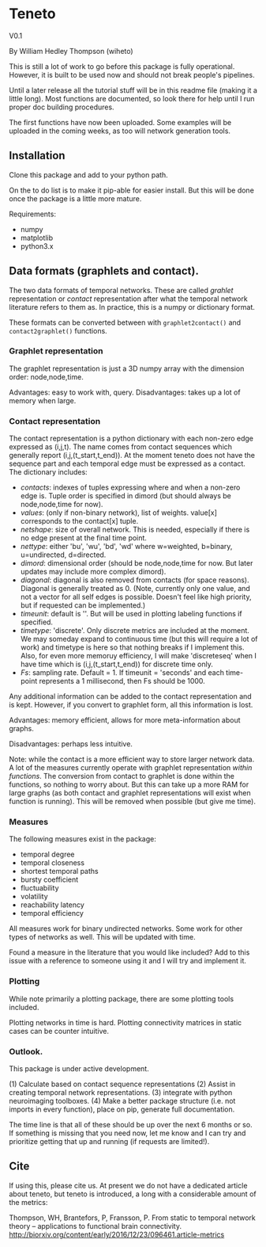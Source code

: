 # Teneto

V0.1

By William Hedley Thompson (wiheto)

This is still a lot of work to go before this package is fully operational. However, it is built to be used now and should not break people's pipelines.

Until a later release all the tutorial stuff will be in this readme file (making it a little long). Most functions are documented, so look there for help until I run proper doc building procedures.

The first functions have now been uploaded. Some examples will be uploaded in the coming weeks, as too will network generation tools. 

 
## Installation

Clone this package and add to your python path.

On the to do list is to make it pip-able for easier install. But this will be done once the package is a little more mature.  

Requirements:

- numpy
- matplotlib
- python3.x

## Data formats (graphlets and contact).

The two data formats of temporal networks. These are called *grahlet* representation or *contact* representation after what the temporal network literature refers to them as. In practice, this is a numpy or dictionary format.

These formats can be converted between with `graphlet2contact()` and `contact2graphlet()` functions.

### Graphlet representation

The graphlet representation is just a 3D numpy array with the dimension order: node,node,time.

Advantages: easy to work with, query. Disadvantages: takes up a lot of memory when large.

### Contact representation

The contact representation is a python dictionary with each non-zero edge expressed as (i,j,t). The name comes from contact sequences which generally report (i,j,(t_start,t_end)). At the moment teneto does not have the sequence part and each temporal edge must be expressed as a contact. The dictionary includes:

- *contacts*: indexes of tuples expressing where and when a non-zero edge is. Tuple order is specified in dimord (but should always be node,node,time for now).
- *values*: (only if non-binary network), list of weights. value[x] corresponds to the contact[x] tuple.
- *netshape*: size of overall network. This is needed, especially if there is no edge present at the final time point.
- *nettype*: either 'bu', 'wu', 'bd', 'wd' where w=weighted, b=binary, u=undirected, d=directed.
-  *dimord*: dimensional order (should be node,node,time for now. But later updates may include more complex dimord).  
- *diagonal*: diagonal is also removed from contacts (for space reasons). Diagonal is generally treated as 0. (Note, currently only one value, and not a vector for all self edges is possible. Doesn't feel like high priority, but if requested can be implemented.)
- *timeunit*: default is ''. But will be used in plotting labeling functions if specified.
- *timetype*: 'discrete'. Only discrete metrics are included at the moment. We may someday expand to continuous time (but this will require a lot of work) and timetype is here so that nothing breaks if I implement this. Also, for even more memoruy efficiency, I will make 'discreteseq' when I have time which is (i,j,(t_start,t_end)) for discrete time only.
- *Fs*: sampling rate. Default = 1. If timeunit = 'seconds' and each time-point represents a 1 millisecond, then Fs should be 1000.  

Any additional information can be added to the contact representation and is kept. However, if you convert to graphlet form, all this information is lost.

Advantages: memory efficient, allows for more meta-information about graphs.

Disadvantages: perhaps less intuitive.  

Note: while the contact  is a more efficient way to store larger network data. A lot of the measures currently operate with graphlet representation *within functions*. The conversion from contact to graphlet is done within the functions, so nothing to worry about. But this can take up a more RAM for large graphs (as both contact and graphlet representations will exist when function is running). This will be removed when possible (but give me time).

### Measures

The following measures exist in the package:

- temporal degree
- temporal closeness
- shortest temporal paths
- bursty coefficient
- fluctuability  
- volatility
- reachability latency
- temporal efficiency

All measures work for binary undirected networks. Some work for other types of networks as well. This will be updated with time.

Found a measure in the literature that you would like included? Add to this issue with a reference to someone using it and I will try and implement it.

### Plotting

While note primarily a plotting package, there are some plotting tools included.

Plotting networks in time is hard. Plotting connectivity matrices in static cases can be counter intuitive.

### Outlook.

This package is under active development.

(1) Calculate based on contact sequence representations
(2) Assist in creating temporal network representations.
(3) integrate with python neuroimaging toolboxes.
(4) Make a better package structure (i.e. not imports in every function), place on pip, generate full documentation.

The time line is that all of these should be up over the next 6 months or so. If something is missing that you need now, let me know and I can try and prioritize getting that up and running (if requests are limited!).


## Cite

If using this, please cite us. At present we do not have a dedicated article about teneto, but teneto is introduced, a long with a considerable amount of the metrics:

Thompson, WH, Brantefors, P, Fransson, P. From static to temporal network theory – applications to functional brain connectivity. http://biorxiv.org/content/early/2016/12/23/096461.article-metrics
